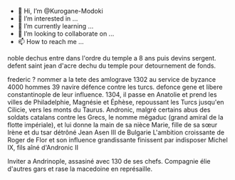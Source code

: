 - 👋 Hi, I’m @Kurogane-Modoki
- 👀 I’m interested in ...
- 🌱 I’m currently learning ...
- 💞️ I’m looking to collaborate on ...
- 📫 How to reach me ...

<!---
Kurogane-Modoki/Kurogane-Modoki is a ✨ special ✨ repository because its `README.md` (this file) appears on your GitHub profile.
You can click the Preview link to take a look at your changes.
--->
noble dechus
entre dans l'ordre du temple a 8 ans puis devins sergent.
defent saint jean d'acre
dechu du temple pour detournement de fonds. 

frederic ? 
nommer a la tete des amlograve
1302 au service de byzance 4000 hommes 39 navire défence contre les turcs. 
defonce gene et libere constantinople de leur influence.
1304, il passe en Anatolie et prend les villes de Philadelphie, Magnésie et Éphèse, repoussant les Turcs jusqu'en Cilicie, vers les monts du Taurus.
Andronic, malgré certains abus des soldats catalans contre les Grecs, le nomme mégaduc (grand amiral de la flotte impériale), 
et lui donne la main de sa nièce Marie, fille de sa sœur Irène et du tsar détrôné Jean Asen III de Bulgarie
L'ambition croissante de Roger de Flor et son influence grandissante finissent par indisposer Michel IX, fils aîné d'Andronic II

Inviter a Andrinople, assasiné avec 130 de ses chefs. 
Compagnie élie d'autres gars et rase la macedoine en représaille. 
